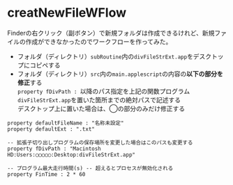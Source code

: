 creatNewFileWFlow
=======
Finderの右クリック（副ボタン）で新規フォルダは作成できるけれど、新規ファイルの作成ができなかったのでワークフローを作ってみた。  
* フォルダ（ディレクトリ）`subRoutine`内の`divFileStrExt.app`をデスクトップにコピペする
* フォルダ（ディレクトリ）`src`内の`main.applescript`の内容の**以下の部分を修正**する  
`property fDivPath : `以降のパス指定を上記の関数プログラム`divFileStrExt.app`を置いた箇所までの絶対パスで記述する  
デスクトップ上に置いた場合は、◯の部分のみだけ修正する  
```applescript  
property defaultFileName : "名称未設定"
property defaultExt : ".txt"

-- 拡張子切り出しプログラムの保存場所を変更した場合はこのパスも変更する
property fDivPath : "Macintosh HD:Users:◯◯◯◯◯:Desktop:divFileStrExt.app"

-- プログラム最大走行時間(s) -- 超えるとプロセスが無効化される
property FinTime : 2 * 60
```